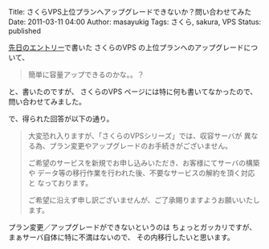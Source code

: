Title: さくらVPS上位プランへアップグレードできないか？問い合わせてみた
Date: 2011-03-11 04:00
Author: masayukig
Tags: さくら, sakura, VPS
Status: published

[先日のエントリー](http://b.0r2.info/?p=1447)で書いた さくらのVPS の上位プランへのアップグレードについて、

> 簡単に容量アップできるのかな。。？

と、書いたのですが、 さくらのVPS ページには特に何も書いてなかったので、
問い合わせてみました。

で、得られた回答が以下の通り。

> 大変恐れ入りますが、「さくらのVPSシリーズ」では、収容サーバが
> 異なる為、プラン変更やアップグレードのお手続きがございません。
>
> ご希望のサービスを新規でお申し込みいただき、お客様にてサーバの構築や
> データ等の移行作業を行われた後、不要なサービスの解約を頂く対応と
> なっております。
>
> ご希望に沿えず申し訳ございませんが、ご了承賜りますようお願いいたします。

プラン変更／アップグレードができないというのは
ちょっとガッカリですが、まぁサーバ自体に特に不満はないので、
その内移行したいと思います。

